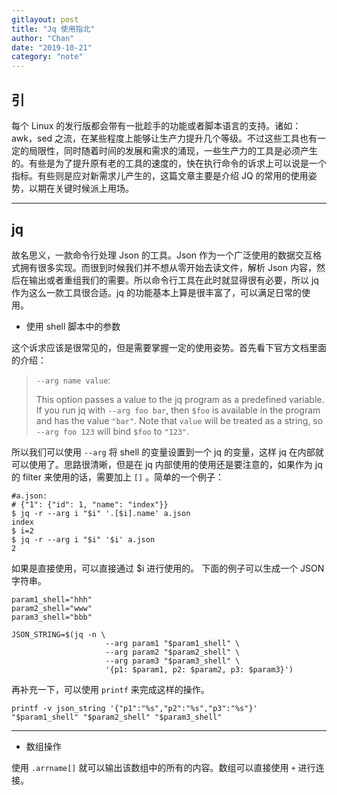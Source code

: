 ```yaml
---
gitlayout: post
title: "Jq 使用指北"
author: "Chan"
date: "2019-10-21"
category: "note"
---
```


## 引

每个 Linux 的发行版都会带有一批趁手的功能或者脚本语言的支持。诸如：awk，sed 之流，在某些程度上能够让生产力提升几个等级。不过这些工具也有一定的局限性，同时随着时间的发展和需求的涌现，一些生产力的工具是必须产生的。有些是为了提升原有老的工具的速度的，快在执行命令的诉求上可以说是一个指标。有些则是应对新需求儿产生的，这篇文章主要是介绍 JQ 的常用的使用姿势，以期在关键时候派上用场。

---

## jq

故名思义，一款命令行处理 Json 的工具。Json 作为一个广泛使用的数据交互格式拥有很多实现。而很到时候我们并不想从零开始去读文件，解析 Json 内容，然后在输出或者重组我们的需要。所以命令行工具在此时就显得很有必要，所以 jq 作为这么一款工具很合适。jq 的功能基本上算是很丰富了，可以满足日常的使用。

+ 使用 shell 脚本中的参数

这个诉求应该是很常见的，但是需要掌握一定的使用姿势。首先看下官方文档里面的介绍：

> `--arg name value`:
>
> This option passes a value to the jq program as a predefined variable. If you run jq with `--arg foo bar`, then `$foo` is available in the program and has the value `"bar"`. Note that `value` will be treated as a string, so `--arg foo 123` will bind `$foo` to `"123"`.

所以我们可以使用 `--arg`  将 shell 的变量设置到一个 jq 的变量，这样 jq 在内部就可以使用了。思路很清晰，但是在 jq 内部使用的使用还是要注意的，如果作为 jq 的 filter 来使用的话，需要加上 `[]` 。简单的一个例子：

```shell
#a.json:
# {"1": {"id": 1, "name": "index"}}
$ jq -r --arg i "$i" '.[$i].name' a.json
index
$ i=2
$ jq -r --arg i "$i" '$i' a.json
2
```

如果是直接使用，可以直接通过 $i 进行使用的。 下面的例子可以生成一个 JSON 字符串。

```shell
param1_shell="hhh"
param2_shell="www"
param3_shell="bbb"

JSON_STRING=$(jq -n \
					 --arg param1 "$param1_shell" \
					 --arg param2 "$param2_shell" \
					 --arg param3 "$param3_shell" \
					 '{p1: $param1, p2: $param2, p3: $param3}')
```

再补充一下，可以使用 `printf` 来完成这样的操作。

```shell
printf -v json_string '{"p1":"%s","p2":"%s","p3":"%s"}' "$param1_shell" "$param2_shell" "$param3_shell" 
```



---

+ 数组操作

使用 `.arrname[]`  就可以输出该数组中的所有的内容。数组可以直接使用 `+` 进行连接。